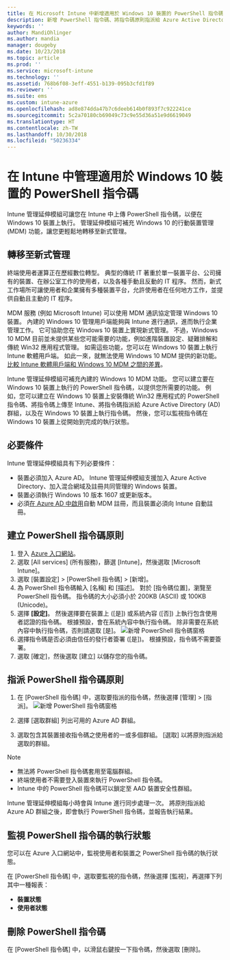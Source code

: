 ```yaml
---
title: 在 Microsoft Intune 中新增適用於 Windows 10 裝置的 PowerShell 指令碼 - Azure | Microsoft Docs
description: 新增 PowerShell 指令碼、將指令碼原則指派給 Azure Active Directory 群組、使用報告來監視指令碼，以及查看刪除您在 Microsoft Intune 的 Windows 10 裝置上所新增之指令碼的步驟。
keywords: ''
author: MandiOhlinger
ms.author: mandia
manager: dougeby
ms.date: 10/23/2018
ms.topic: article
ms.prod: ''
ms.service: microsoft-intune
ms.technology: ''
ms.assetid: 768b6f08-3eff-4551-b139-095b3cfd1f89
ms.reviewer: ''
ms.suite: ems
ms.custom: intune-azure
ms.openlocfilehash: ad8e874dda47b7c6deeb614b0f893f7c922241ce
ms.sourcegitcommit: 5c2a70180cb69049c73c9e55d36a51e9d6619049
ms.translationtype: HT
ms.contentlocale: zh-TW
ms.lasthandoff: 10/30/2018
ms.locfileid: "50236334"
---
```

# <a name="manage-powershell-scripts-in-intune-for-windows-10-devices"></a>在 Intune 中管理適用於 Windows 10 裝置的 PowerShell 指令碼
Intune 管理延伸模組可讓您在 Intune 中上傳 PowerShell 指令碼，以便在 Windows 10 裝置上執行。 管理延伸模組可補充 Windows 10 的行動裝置管理 (MDM) 功能，讓您更輕鬆地轉移至新式管理。

## <a name="moving-to-modern-management"></a>轉移至新式管理
終端使用者運算正在歷經數位轉型。 典型的傳統 IT 著重於單一裝置平台、公司擁有的裝置、在辦公室工作的使用者，以及各種手動且反動的 IT 程序。 然而，新式工作場所可讓使用者和企業擁有多種裝置平台，允許使用者在任何地方工作，並提供自動且主動的 IT 程序。 

MDM 服務 (例如 Microsoft Intune) 可以使用 MDM 通訊協定管理 Windows 10 裝置。 內建的 Windows 10 管理用戶端能夠與 Intune 進行通訊，進而執行企業管理工作。 它可協助您在 Windows 10 裝置上實現新式管理。 不過，Windows 10 MDM 目前並未提供某些您可能需要的功能，例如進階裝置設定、疑難排解和傳統 Win32 應用程式管理。 如需這些功能，您可以在 Windows 10 裝置上執行 Intune 軟體用戶端。 如此一來，就無法使用 Windows 10 MDM 提供的新功能。 [比較 Intune 軟體用戶端和 Windows 10 MDM 之間的差異](https://docs.microsoft.com/intune-classic/deploy-use/pc-management-comparison)。

Intune 管理延伸模組可補充內建的 Windows 10 MDM 功能。 您可以建立要在 Windows 10 裝置上執行的 PowerShell 指令碼，以提供您所需要的功能。 例如，您可以建立在 Windows 10 裝置上安裝傳統 Win32 應用程式的 PowerShell 指令碼、將指令碼上傳至 Intune、將指令碼指派給 Azure Active Directory (AD) 群組，以及在 Windows 10 裝置上執行指令碼。 然後，您可以監視指令碼在 Windows 10 裝置上從開始到完成的執行狀態。

## <a name="prerequisites"></a>必要條件
Intune 管理延伸模組具有下列必要條件：
- 裝置必須加入 Azure AD。 Intune 管理延伸模組支援加入 Azure Active Directory、加入混合網域及註冊共同管理的 Windows 裝置。
- 裝置必須執行 Windows 10 版本 1607 或更新版本。
- 必須[在 Azure AD 中啟用](https://docs.microsoft.com/intune/windows-enroll#enable-windows-10-automatic-enrollment)自動 MDM 註冊，而且裝置必須向 Intune 自動註冊。

## <a name="create-a-powershell-script-policy"></a>建立 PowerShell 指令碼原則 
1. 登入 [Azure 入口網站](https://portal.azure.com)。
2. 選取 [All services] (所有服務)，篩選 [Intune]，然後選取 [Microsoft Intune]。
3. 選取 [裝置設定] > [PowerShell 指令碼] > [新增]。
4. 為 PowerShell 指令碼輸入 [名稱] 和 [描述]。 對於 [指令碼位置]，瀏覽至 PowerShell 指令碼。 指令碼的大小必須小於 200KB (ASCII) 或 100KB (Unicode)。
5. 選擇 **[設定]**。 然後選擇要在裝置上 ([是]) 或系統內容 ([否]) 上執行包含使用者認證的指令碼。 根據預設，會在系統內容中執行指令碼。 除非需要在系統內容中執行指令碼，否則請選取 [是]。 
  ![新增 PowerShell 指令碼窗格](./media/mgmt-extension-add-script.png)
6. 選擇指令碼是否必須由信任的發行者簽署 ([是])。 根據預設，指令碼不需要簽署。 
7. 選取 [確定]，然後選取 [建立] 以儲存您的指令碼。

## <a name="assign-a-powershell-script-policy"></a>指派 PowerShell 指令碼原則
1. 在 [PowerShell 指令碼] 中，選取要指派的指令碼，然後選擇 [管理] > [指派]。
  ![新增 PowerShell 指令碼窗格](./media/mgmt-extension-assignments.png)
 
2. 選擇 [選取群組] 列出可用的 Azure AD 群組。 
3. 選取包含其裝置接收指令碼之使用者的一或多個群組。 [選取] 以將原則指派給選取的群組。

> [!NOTE]
> - 無法將 PowerShell 指令碼套用至電腦群組。
> - 終端使用者不需要登入裝置來執行 PowerShell 指令碼。 
> - Intune 中的 PowerShell 指令碼可以鎖定至 AAD 裝置安全性群組。

Intune 管理延伸模組每小時會與 Intune 進行同步處理一次。 將原則指派給 Azure AD 群組之後，即會執行 PowerShell 指令碼，並報告執行結果。 
 
## <a name="monitor-run-status-for-powershell-scripts"></a>監視 PowerShell 指令碼的執行狀態
您可以在 Azure 入口網站中，監視使用者和裝置之 PowerShell 指令碼的執行狀態。

在 [PowerShell 指令碼] 中，選取要監視的指令碼，然後選擇 [監視]，再選擇下列其中一種報表：
   - **裝置狀態**
   - **使用者狀態**

## <a name="delete-a-powershell-script"></a>刪除 PowerShell 指令碼
在 [PowerShell 指令碼] 中，以滑鼠右鍵按一下指令碼，然後選取 [刪除]。
